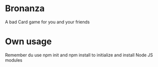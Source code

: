 # Bronanza
A bad Card game for you and your friends

# Own usage
Remember du use npm init and npm install to initialize and install Node JS modules
